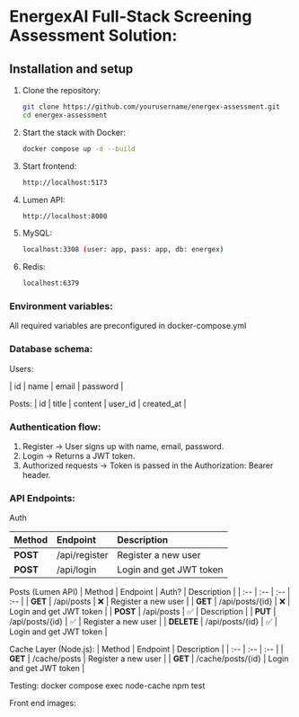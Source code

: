 # EnergexAI Full-Stack Screening Assessment Solution:

## Installation and setup

1. Clone the repository:
    ```bash
    git clone https://github.com/yourusername/energex-assessment.git
    cd energex-assessment
    ```
2. Start the stack with Docker:
   ```bash
   docker compose up -d --build
   ```
3. Start frontend:
    ```bash
   http://localhost:5173
   ```
4. Lumen API:
   ```bash
   http://localhost:8000
   ```
5. MySQL:
   ```bash
   localhost:3308 (user: app, pass: app, db: energex)
   ```
6. Redis:
   ```bash
   localhost:6379
   ```
   
### Environment variables:
All required variables are preconfigured in docker-compose.yml


### Database schema:
Users:

| id    | name    | email   | password  |

Posts:
| id    | title   | content   | user_id   | created_at  |


### Authentication flow:
1. Register -> User signs up with name, email, password.
2. Login -> Returns a JWT token.
3. Authorized requests -> Token is passed in the Authorization: Bearer <token> header.
   

### API Endpoints:
Auth

| Method       | Endpoint       |  Description   |
| :--          | :--            | :--
| **POST**     | /api/register  | Register a new user      |
| **POST**     | /api/login     | Login and get JWT token  |


Posts (Lumen API)
| Method           | Endpoint         | Auth?      | Description             |
| :--              | :--              | :--        | :--                      |
| **GET**          | /api/posts       |    ❌     | Register a new user      |
| **GET**          | /api/posts/{id}  |    ❌     | Login and get JWT token  |
| **POST**         | /api/posts       |    ✅     |  Description             |
| **PUT**          | /api/posts/{id}  |    ✅     | Register a new user      |
| **DELETE**       | /api/posts/{id}  |    ✅     | Login and get JWT token  |


Cache Layer (Node.js):
| Method       | Endpoint             |  Description             |
| :--          | :--                  | :--                      |
| **GET**      | /cache/posts         | Register a new user      |
| **GET**      | /cache/posts/{id}    | Login and get JWT token  |

Testing:
docker compose exec node-cache npm test


Front end images:

